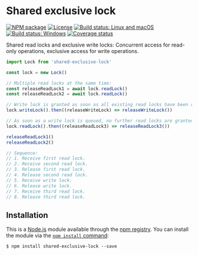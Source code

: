 # Shared exclusive lock

[![NPM package](https://img.shields.io/npm/v/shared-exclusive-lock.svg)](https://www.npmjs.com/package/shared-exclusive-lock)
[![License](https://img.shields.io/github/license/SebastianSchmidt/shared-exclusive-lock.svg)](https://github.com/SebastianSchmidt/shared-exclusive-lock/blob/master/LICENSE)
[![Build status: Linux and macOS](https://img.shields.io/travis/SebastianSchmidt/shared-exclusive-lock/master.svg)](https://travis-ci.org/SebastianSchmidt/shared-exclusive-lock)
[![Build status: Windows](https://ci.appveyor.com/api/projects/status/mrepbha26vh5kn5c?svg=true)](https://ci.appveyor.com/project/SebastianSchmidt/shared-exclusive-lock)
[![Coverage status](https://img.shields.io/coveralls/github/SebastianSchmidt/shared-exclusive-lock/master.svg)](https://coveralls.io/github/SebastianSchmidt/shared-exclusive-lock?branch=master)

Shared read locks and exclusive write locks: Concurrent access for read-only operations, exclusive access for write operations.

```javascript
import Lock from 'shared-exclusive-lock'

const lock = new Lock()

// Multiple read locks at the same time:
const releaseReadLock1 = await lock.readLock()
const releaseReadLock2 = await lock.readLock()

// Write lock is granted as soon as all existing read locks have been released:
lock.writeLock().then((releaseWriteLock) => releaseWriteLock())

// As soon as a write lock is queued, no further read locks are granted in parallel:
lock.readLock().then((releaseReadLock3) => releaseReadLock3())

releaseReadLock1()
releaseReadLock2()

// Sequence:
// 1. Receive first read lock.
// 2. Receive second read lock.
// 3. Release first read lock.
// 4. Release second read lock.
// 5. Receive write lock.
// 6. Release write lock.
// 7. Receive third read lock.
// 8. Release third read lock.
```


## Installation

This is a [Node.js](https://nodejs.org/) module available through the [npm registry](https://www.npmjs.com/).
You can install the module via the [`npm install` command](https://docs.npmjs.com/getting-started/installing-npm-packages-locally):

```
$ npm install shared-exclusive-lock --save
```
